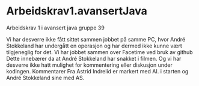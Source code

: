 # Arbeidskrav1.avansertJava
Arbeidskrav 1 i avansert java gruppe 39

Vi har desverre ikke fått sittet sammen jobbet på samme PC, hvor André Stokkeland har undergått en 
operasjon og har dermed ikke kunne vært tilgjeneglig for det. Vi har jobbet sammen over Facetime ved bruk av github
Dette innebærer da at André Stokkeland har snakket i filmen. Og vi har desverre ikke hatt mulighet 
for kommentering eller diskusjon under kodingen. Kommentarer Fra Astrid Indrelid er markert med AI. i starten 
og André Stokkeland sine med AS. 



